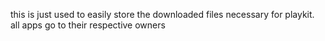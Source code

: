 this is just used to easily store the downloaded files necessary for playkit. all apps go to their respective owners
